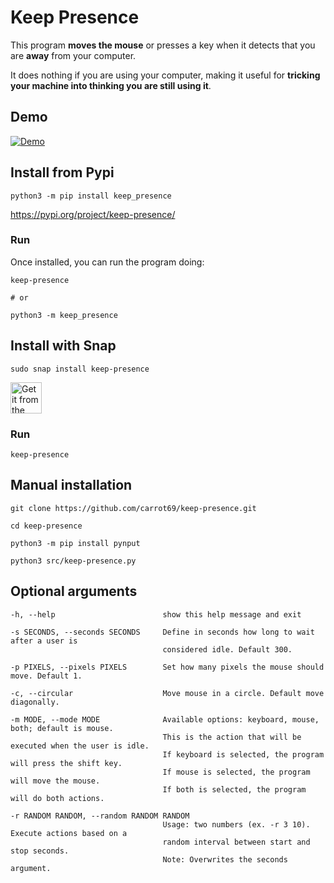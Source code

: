 # Keep Presence

This program **moves the mouse** or presses a key when it detects that you are **away** from your computer.

It does nothing if you are using your computer, making it useful for **tricking your machine into thinking you are still using it**.

## Demo

[![Demo](demo/demo.gif)](https://github.com/carrot69/keep-presence)

## Install from Pypi

```
python3 -m pip install keep_presence
```
https://pypi.org/project/keep-presence/


### Run

Once installed, you can run the program doing:

```
keep-presence

# or

python3 -m keep_presence
```

## Install with Snap

```
sudo snap install keep-presence
```

<a href="https://snapcraft.io/keep-presence" target="_blank">
  <img alt="Get it from the Snap Store"
       src="https://snapcraft.io/static/images/badges/en/snap-store-black.svg"
       align="center"
       height="50">
</a>

### Run

```
keep-presence
```

## Manual installation

```
git clone https://github.com/carrot69/keep-presence.git

cd keep-presence

python3 -m pip install pynput

python3 src/keep-presence.py
```

## Optional arguments

```
-h, --help                        show this help message and exit
            
-s SECONDS, --seconds SECONDS     Define in seconds how long to wait after a user is
                                  considered idle. Default 300.

-p PIXELS, --pixels PIXELS        Set how many pixels the mouse should move. Default 1.

-c, --circular                    Move mouse in a circle. Default move diagonally.

-m MODE, --mode MODE              Available options: keyboard, mouse, both; default is mouse. 
                                  This is the action that will be executed when the user is idle. 
                                  If keyboard is selected, the program will press the shift key. 
                                  If mouse is selected, the program will move the mouse. 
                                  If both is selected, the program will do both actions.

-r RANDOM RANDOM, --random RANDOM RANDOM
                                  Usage: two numbers (ex. -r 3 10). Execute actions based on a 
                                  random interval between start and stop seconds. 
                                  Note: Overwrites the seconds argument.

```
